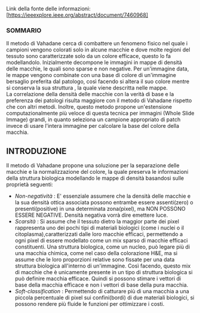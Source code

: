 Link della fonte delle informazioni:[https://ieeexplore.ieee.org/abstract/document/7460968]  

### SOMMARIO  

Il metodo di Vahadane cerca di combattere un fenomeno fisico nel quale i campioni vengono colorati solo in alcune macchie e dove molte regioni del tessuto sono caratterizzate solo da un colore efficace, questo lo fa modellandolo. Inizialmente decompone le immagini in mappe di densità delle macchie, le quali sono sparse e non negative. Per un'immagine data, le mappe vengono combinate con una base di colore di un'immagine bersaglio preferita dal patologo, così facendo si altera il suo colore mentre si conserva la sua struttura , la quale viene descritta nelle mappe.  
La correlazione della densità delle macchie con la verità di base e la preferenza dei patologi risulta maggiore con il metodo di Vahadane rispetto che con altri metodi. Inoltre, questo metodo propone un'estensione computazionalmente più veloce di questa tecnica per immagini (Whole Slide Immage) grandi, in quanto seleziona un campione appropriato di patch invece di usare l'intera immagine per calcolare la base del colore della macchia.   

## INTRODUZIONE

Il metodo di Vahadane propone una soluzione per la separazione delle macchie e la normalizzazione del colore, la quale preserva le informazioni della struttura biologica modellando le mappe di densità basandosi sulle proprietà seguenti:  
 - *Non-negatività* : E' essenziale assumere che la densità delle macchie e la sua densità ottica associata possono entrambe essere assenti(zero) o presenti(positive) in una determinata zona(pixel), ma NON POSSONO ESSERE NEGATIVE. Densità negativa vorrà dire emettere luce.
 -  *Scarsità* : Si assume che il tessuto dietro la maggior parte dei pixel rappresenta uno dei pochi tipi di materiali biologici (come i nuclei o il citoplasma),caratterizzati dalle loro macchie efficaci, permettendo a ogni pixel di essere modellato come un mix sparso di macchie efficaci constituenti. Una struttura biologica, come un nucleo, può legare più di una macchia chimica, come nel caso della colorazione H&E, ma si assume che le loro proporzioni relative sono fissate per una data struttura biologica all'interno di un'immagine. Così facendo, questo mix di macchie che è unicamente presente in un tipo di struttura biologica si può definire macchia efficace. Quindi si possono stimare i vettori di base della macchia efficace e non i vettori di base della pura macchia.
 -  *Soft-classification* : Permettendo di catturare più di una macchia a una piccola percentuale di pixel sui confini(bordi) di due materiali biologici, si possono rendere più fluide le funzioni per ottimizzare i costi.  

